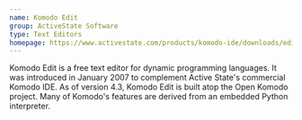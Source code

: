 ```yaml
---
name: Komodo Edit
group: ActiveState Software
type: Text Editors
homepage: https://www.activestate.com/products/komodo-ide/downloads/edit/
---
```


Komodo Edit is a free text editor for dynamic programming languages. It was
introduced in January 2007 to complement Active State's commercial Komodo IDE.
As of version 4.3, Komodo Edit is built atop the Open Komodo project. Many of
Komodo's features are derived from an embedded Python interpreter. 
